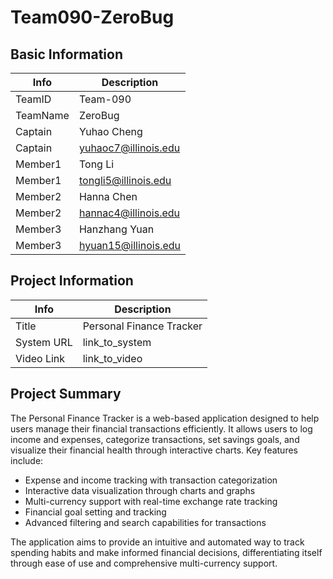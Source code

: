 # Team090-ZeroBug

## Basic Information

|   Info      |        Description     |
| ----------- | ---------------------- |
| TeamID      |        Team-090        |
| TeamName    |         ZeroBug        |
| Captain     |       Yuhao Cheng      |
| Captain     |  yuhaoc7@illinois.edu  |
| Member1     |        Tong Li         |
| Member1     |   tongli5@illinois.edu  |
| Member2     |     Hanna Chen     |
| Member2     |  hannac4@illinois.edu |
| Member3     |             Hanzhang Yuan           |
| Member3     |          hyuan15@illinois.edu              |

## Project Information

|   Info      |        Description     |
| ----------- | ---------------------- |
|  Title      |       Personal Finance Tracker     |
| System URL  |      link_to_system    |
| Video Link  |      link_to_video     |

## Project Summary

The Personal Finance Tracker is a web-based application designed to help users manage their financial transactions efficiently. It allows users to log income and expenses, categorize transactions, set savings goals, and visualize their financial health through interactive charts. Key features include:

- Expense and income tracking with transaction categorization
- Interactive data visualization through charts and graphs
- Multi-currency support with real-time exchange rate tracking
- Financial goal setting and tracking
- Advanced filtering and search capabilities for transactions

The application aims to provide an intuitive and automated way to track spending habits and make informed financial decisions, differentiating itself through ease of use and comprehensive multi-currency support.